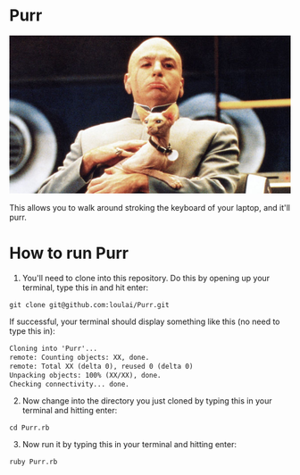 Purr
====

![Dr evil knows whats up](drevil.png)

This allows you to walk around stroking the keyboard of your laptop, and it'll purr.

How to run Purr
====
1. You'll need to clone into this repository. Do this by opening up your terminal, type this in and hit enter:
```
git clone git@github.com:loulai/Purr.git 
```

If successful, your terminal should display something like this (no need to type this in):
```
Cloning into 'Purr'...
remote: Counting objects: XX, done.
remote: Total XX (delta 0), reused 0 (delta 0)
Unpacking objects: 100% (XX/XX), done.
Checking connectivity... done.
```

2. Now change into the directory you just cloned by typing this in your terminal and hitting enter:
```
cd Purr.rb
```

3. Now run it by typing this in your terminal and hitting enter:
```
ruby Purr.rb
```

